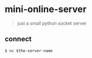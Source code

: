# mini-online-server
> just a small python socket server

## connect
```shell
$ nc $the-server-name
```
